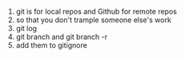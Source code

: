 1. git is for local repos and Github for remote repos
2. so that you don't trample someone else's work
3. git log
4. git branch and git branch -r
5. add them to gitignore